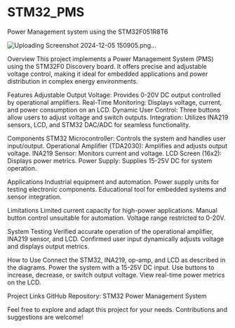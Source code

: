 # STM32_PMS
Power Management system using the STM32F051R8T6 


![Uploading Screenshot 2024-12-05 150905.png…]()

Overview
This project implements a Power Management System (PMS) using the STM32F0 Discovery board. It offers precise and adjustable voltage control, making it ideal for embedded applications and power distribution in complex energy environments.

Features
Adjustable Output Voltage: Provides 0-20V DC output controlled by operational amplifiers.
Real-Time Monitoring: Displays voltage, current, and power consumption on an LCD.
Dynamic User Control: Three buttons allow users to adjust voltage and switch outputs.
Integration: Utilizes INA219 sensors, LCD, and STM32 DAC/ADC for seamless functionality.

Components
STM32 Microcontroller: Controls the system and handles user input/output.
Operational Amplifier (TDA2030): Amplifies and adjusts output voltage.
INA219 Sensor: Monitors current and voltage.
LCD Screen (16x2): Displays power metrics.
Power Supply: Supplies 15-25V DC for system operation.

Applications
Industrial equipment and automation.
Power supply units for testing electronic components.
Educational tool for embedded systems and sensor integration.

Limitations
Limited current capacity for high-power applications.
Manual button control unsuitable for automation.
Voltage range restricted to 0-20V.

System Testing
Verified accurate operation of the operational amplifier, INA219 sensor, and LCD.
Confirmed user input dynamically adjusts voltage and displays output metrics.

How to Use
Connect the STM32, INA219, op-amp, and LCD as described in the diagrams.
Power the system with a 15-25V DC input.
Use buttons to increase, decrease, or switch output voltage.
View real-time power metrics on the LCD.

Project Links
GitHub Repository: STM32 Power Management System

Feel free to explore and adapt this project for your needs. Contributions and suggestions are welcome!
